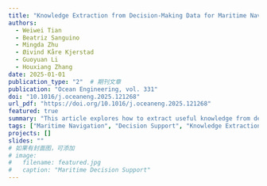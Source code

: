 ```yaml
---
title: "Knowledge Extraction from Decision-Making Data for Maritime Navigation Support"
authors:
  - Weiwei Tian
  - Beatriz Sanguino
  - Mingda Zhu
  - Øivind Kåre Kjerstad
  - Guoyuan Li
  - Houxiang Zhang
date: 2025-01-01
publication_type: "2"  # 期刊文章
publication: "Ocean Engineering, vol. 331"
doi: "10.1016/j.oceaneng.2025.121268"
url_pdf: "https://doi.org/10.1016/j.oceaneng.2025.121268"
featured: true
summary: "This article explores how to extract useful knowledge from decision-making data in maritime navigation, improving intelligent support systems."
tags: ["Maritime Navigation", "Decision Support", "Knowledge Extraction"]
projects: []
slides: ""
# 如果有封面图，可添加
# image:
#   filename: featured.jpg
#   caption: "Maritime Decision Support"
---
```


